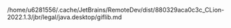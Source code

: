 /home/u6281556/.cache/JetBrains/RemoteDev/dist/880329aca0c3c_CLion-2022.1.3/jbr/legal/java.desktop/giflib.md